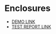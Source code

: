 # Enclosures
- [DEMO LINK](https://anastasiiaaliinyk.github.io/layout_enclosures/index.html) <br>
- [TEST REPORT LINK](https://anastasiiaaliinyk.github.io/layout_enclosures/report/html_report/index.html)
